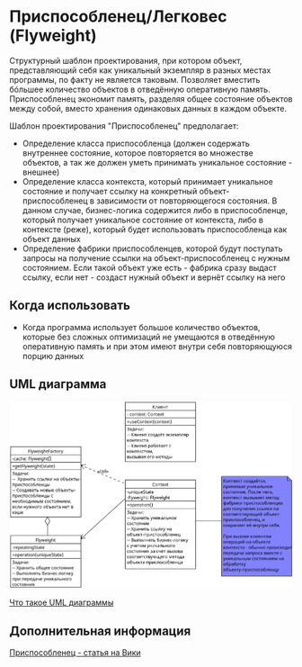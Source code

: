 # Приспособленец/Легковес (Flyweight)

Структурный шаблон проектирования, при котором объект,
представляющий себя как уникальный экземпляр в разных местах программы,
по факту не является таковым. Позволяет вместить бóльшее количество объектов
в отведённую оперативную память. Приспособленец экономит память,
разделяя общее состояние объектов между собой, вместо хранения
одинаковых данных в каждом объекте.

Шаблон проектирования "Приспособленец" предполагает:

- Определение класса приспособленца (должен содержать внутреннее состояние,
  которое повторяется во множестве объектов, а так же должен уметь принимать
  уникальное состояние - внешнее)
- Определение класса контекста, который принимает уникальное состояние и
  получает ссылку на конкретный объект-приспособленец в зависимости от
  повторяющегося состояния. В данном случае, бизнес-логика содержится либо в
  приспособленце, который получает уникальное состояние от контекста, либо
  в контексте (реже), который будет использовать приспособленца как объект
  данных
- Определение фабрики приспособленцев, которой будут поступать запросы на
  получение ссылки на объект-приспособленец с нужным состоянием. Если такой
  объект уже есть - фабрика сразу выдаст ссылку, если нет - создаст нужный
  объект и вернёт ссылку на него

## Когда использовать

- Когда программа использует большое количество объектов, которые без сложных
  оптимизаций не умещаются в отведённую оперативную память и при этом имеют
  внутри себя повторяющуюся порцию данных

## UML диаграмма

![UML диаграмма приспособленца](https://github.com/evgenylyozin/patterns/blob/47c4ed4d5c1fef6d18a457ade7650f40b07b5f28/docs/oop-patterns/uml-diagrams/flyweight.png)

[Что такое UML диаграммы](https://github.com/evgenylyozin/patterns/blob/6bd4dee6b7186d8703f4f3d8f852e72d185ae545/docs/diagram.md)

## Дополнительная информация

[Приспособленец - статья на Вики](<https://ru.wikipedia.org/wiki/%D0%9F%D1%80%D0%B8%D1%81%D0%BF%D0%BE%D1%81%D0%BE%D0%B1%D0%BB%D0%B5%D0%BD%D0%B5%D1%86_(%D1%88%D0%B0%D0%B1%D0%BB%D0%BE%D0%BD_%D0%BF%D1%80%D0%BE%D0%B5%D0%BA%D1%82%D0%B8%D1%80%D0%BE%D0%B2%D0%B0%D0%BD%D0%B8%D1%8F)>)
